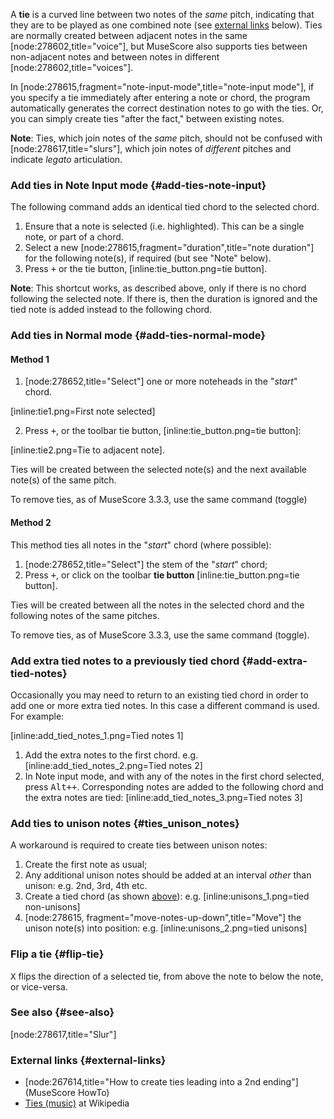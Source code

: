 A __tie__ is a curved line between two notes of the _same_ pitch, indicating that they are to be played as one combined note (see [external links](#external-links) below). Ties are normally created between adjacent notes in the same [node:278602,title="voice"], but MuseScore also supports ties between non-adjacent notes and between notes in different [node:278602,title="voices"].

In [node:278615,fragment="note-input-mode",title="note-input mode"], if you specify a tie immediately after entering a note or chord, the program automatically generates the correct destination notes to go with the ties. Or, you can simply create ties "after the fact," between existing notes. 

__Note__:  Ties, which join notes of the _same_ pitch, should not be confused with [node:278617,title="slurs"], which join notes of _different_ pitches and indicate _legato_ articulation.

### Add ties in Note Input mode {#add-ties-note-input}

The following command adds an identical tied chord to the selected chord.

1. Ensure that a note is selected (i.e. highlighted). This can be a single note, or part of a chord.
2. Select a new [node:278615,fragment="duration",title="note duration"] for the following note(s), if required (but see "Note" below).
3. Press <kbd><kbd>+</kbd></kbd> or the tie button, [inline:tie_button.png=tie button].

__Note__: This shortcut works, as described above, only if there is no chord following the selected note. If there is, then the duration is ignored and the tied note is added instead to the following chord.

### Add ties in Normal mode {#add-ties-normal-mode}

#### Method 1

1. [node:278652,title="Select"] one or more noteheads in the "_start_" chord.

  [inline:tie1.png=First note selected]

2. Press <kbd><kbd>+</kbd></kbd>, or the toolbar tie button, [inline:tie_button.png=tie button]:

  [inline:tie2.png=Tie to adjacent note].

Ties will be created between the selected note(s) and the next available note(s) of the same pitch. 

To remove ties, as of MuseScore 3.3.3, use the same command (toggle)

#### Method 2

This method ties all notes in the "_start_" chord (where possible):

1. [node:278652,title="Select"] the stem of the "_start_" chord;
2. Press <kbd><kbd>+</kbd></kbd>, or click on the toolbar __tie button__ [inline:tie_button.png=tie button].

Ties will be created between all the notes in the selected chord and the following notes of the same pitches.

To remove ties, as of MuseScore 3.3.3, use the same command (toggle).

### Add extra tied notes to a previously tied chord {#add-extra-tied-notes}

Occasionally you may need to return to an existing tied chord in order to add one or more extra tied notes. In this case a different command is used. For example:

[inline:add_tied_notes_1.png=Tied notes 1] 

1. Add the extra notes to the first chord. e.g.
   [inline:add_tied_notes_2.png=Tied notes 2] 
2. In Note input mode, and with any of the notes in the first chord selected, press <kbd><kbd>Alt</kbd>+<kbd>+</kbd></kbd>. Corresponding notes are added to the following chord and the extra notes are tied:
 [inline:add_tied_notes_3.png=Tied notes 3] 

### Add ties to unison notes {#ties_unison_notes}

A workaround is required to create ties between unison notes:

1. Create the first note as usual;
2. Any additional unison notes should be added at an interval _other_ than unison: e.g. 2nd, 3rd, 4th etc.
3. Create a tied chord (as shown [above](#add-ties-normal-mode)): e.g. 
 [inline:unisons_1.png=tied non-unisons] 
4. [node:278615, fragment="move-notes-up-down",title="Move"] the unison note(s) into position: e.g.
  [inline:unisons_2.png=tied unisons] 

### Flip a tie {#flip-tie}

<kbd><kbd>X</kbd></kbd> flips the direction of a selected tie, from above the note to below the note, or vice-versa.

### See also {#see-also}

[node:278617,title="Slur"]

### External links {#external-links}

* [node:267614,title="How to create ties leading into a 2nd ending"] (MuseScore HowTo)
* [Ties (music)](http://en.wikipedia.org/wiki/Tie_(music)) at Wikipedia 
